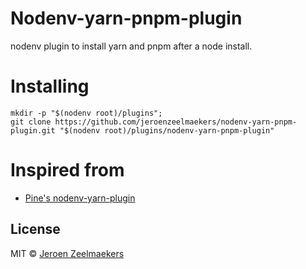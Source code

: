 # Nodenv-yarn-pnpm-plugin

nodenv plugin to install yarn and pnpm after a node install.

# Installing

```console
mkdir -p "$(nodenv root)/plugins";
git clone https://github.com/jeroenzeelmaekers/nodenv-yarn-pnpm-plugin.git "$(nodenv root)/plugins/nodenv-yarn-pnpm-plugin"
```

# Inspired from
- [Pine's nodenv-yarn-plugin](https://github.com/pine/nodenv-yarn-install)

## License
MIT &copy; [Jeroen Zeelmaekers](https://jeroenzeelmaekers.com)
